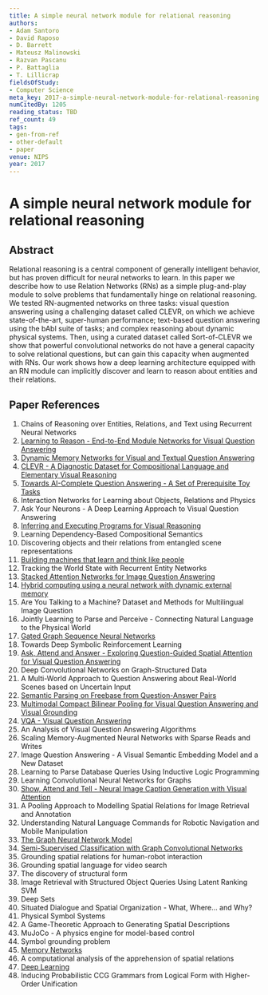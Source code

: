 ```yaml
---
title: A simple neural network module for relational reasoning
authors:
- Adam Santoro
- David Raposo
- D. Barrett
- Mateusz Malinowski
- Razvan Pascanu
- P. Battaglia
- T. Lillicrap
fieldsOfStudy:
- Computer Science
meta_key: 2017-a-simple-neural-network-module-for-relational-reasoning
numCitedBy: 1205
reading_status: TBD
ref_count: 49
tags:
- gen-from-ref
- other-default
- paper
venue: NIPS
year: 2017
---
```


# A simple neural network module for relational reasoning

## Abstract

Relational reasoning is a central component of generally intelligent behavior, but has proven difficult for neural networks to learn. In this paper we describe how to use Relation Networks (RNs) as a simple plug-and-play module to solve problems that fundamentally hinge on relational reasoning. We tested RN-augmented networks on three tasks: visual question answering using a challenging dataset called CLEVR, on which we achieve state-of-the-art, super-human performance; text-based question answering using the bAbI suite of tasks; and complex reasoning about dynamic physical systems. Then, using a curated dataset called Sort-of-CLEVR we show that powerful convolutional networks do not have a general capacity to solve relational questions, but can gain this capacity when augmented with RNs. Our work shows how a deep learning architecture equipped with an RN module can implicitly discover and learn to reason about entities and their relations.

## Paper References

1. Chains of Reasoning over Entities, Relations, and Text using Recurrent Neural Networks
2. [Learning to Reason - End-to-End Module Networks for Visual Question Answering](2017-learning-to-reason-end-to-end-module-networks-for-visual-question-answering)
3. [Dynamic Memory Networks for Visual and Textual Question Answering](2016-dynamic-memory-networks-for-visual-and-textual-question-answering)
4. [CLEVR - A Diagnostic Dataset for Compositional Language and Elementary Visual Reasoning](2017-clevr-a-diagnostic-dataset-for-compositional-language-and-elementary-visual-reasoning)
5. [Towards AI-Complete Question Answering - A Set of Prerequisite Toy Tasks](2016-towards-ai-complete-question-answering-a-set-of-prerequisite-toy-tasks)
6. Interaction Networks for Learning about Objects, Relations and Physics
7. Ask Your Neurons - A Deep Learning Approach to Visual Question Answering
8. [Inferring and Executing Programs for Visual Reasoning](2017-inferring-and-executing-programs-for-visual-reasoning)
9. Learning Dependency-Based Compositional Semantics
10. Discovering objects and their relations from entangled scene representations
11. [Building machines that learn and think like people](2016-building-machines-that-learn-and-think-like-people)
12. Tracking the World State with Recurrent Entity Networks
13. [Stacked Attention Networks for Image Question Answering](2016-stacked-attention-networks-for-image-question-answering)
14. [Hybrid computing using a neural network with dynamic external memory](2016-hybrid-computing-using-a-neural-network-with-dynamic-external-memory)
15. Are You Talking to a Machine? Dataset and Methods for Multilingual Image Question
16. Jointly Learning to Parse and Perceive - Connecting Natural Language to the Physical World
17. [Gated Graph Sequence Neural Networks](2016-gated-graph-sequence-neural-networks)
18. Towards Deep Symbolic Reinforcement Learning
19. [Ask, Attend and Answer - Exploring Question-Guided Spatial Attention for Visual Question Answering](2016-ask-attend-and-answer-exploring-question-guided-spatial-attention-for-visual-question-answering)
20. Deep Convolutional Networks on Graph-Structured Data
21. A Multi-World Approach to Question Answering about Real-World Scenes based on Uncertain Input
22. [Semantic Parsing on Freebase from Question-Answer Pairs](2013-semantic-parsing-on-freebase-from-question-answer-pairs)
23. [Multimodal Compact Bilinear Pooling for Visual Question Answering and Visual Grounding](2016-multimodal-compact-bilinear-pooling-for-visual-question-answering-and-visual-grounding)
24. [VQA - Visual Question Answering](2015-vqa-visual-question-answering)
25. An Analysis of Visual Question Answering Algorithms
26. Scaling Memory-Augmented Neural Networks with Sparse Reads and Writes
27. Image Question Answering - A Visual Semantic Embedding Model and a New Dataset
28. Learning to Parse Database Queries Using Inductive Logic Programming
29. Learning Convolutional Neural Networks for Graphs
30. [Show, Attend and Tell - Neural Image Caption Generation with Visual Attention](2015-show-attend-and-tell-neural-image-caption-generation-with-visual-attention)
31. A Pooling Approach to Modelling Spatial Relations for Image Retrieval and Annotation
32. Understanding Natural Language Commands for Robotic Navigation and Mobile Manipulation
33. [The Graph Neural Network Model](2009-the-graph-neural-network-model)
34. [Semi-Supervised Classification with Graph Convolutional Networks](2017-semi-supervised-classification-with-graph-convolutional-networks)
35. Grounding spatial relations for human-robot interaction
36. Grounding spatial language for video search
37. The discovery of structural form
38. Image Retrieval with Structured Object Queries Using Latent Ranking SVM
39. Deep Sets
40. Situated Dialogue and Spatial Organization - What, Where… and Why?
41. Physical Symbol Systems
42. A Game-Theoretic Approach to Generating Spatial Descriptions
43. MuJoCo - A physics engine for model-based control
44. Symbol grounding problem
45. [Memory Networks](2015-memory-networks)
46. A computational analysis of the apprehension of spatial relations
47. [Deep Learning](2016-deep-learning)
48. Inducing Probabilistic CCG Grammars from Logical Form with Higher-Order Unification
